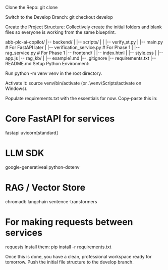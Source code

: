 Clone the Repo: git clone <your-repo-url>

Switch to the Develop Branch: git checkout develop

Create the Project Structure: Collectively create the initial folders and blank files so everyone is working from the same blueprint.

abb-plc-ai-copilot/
|-- backend/
|   |-- scripts/
|   |   |-- verify_st.py
|   |-- main.py                 # For FastAPI later
|   |-- verification_service.py # For Phase 1
|   |-- rag_service.py          # For Phase 1
|-- frontend/
|   |-- index.html
|   |-- style.css
|   |-- app.js
|-- rag_kb/
|   |-- example1.md
|-- .gitignore
|-- requirements.txt
|-- README.md
Setup Python Environment:

Run python -m venv venv in the root directory.

Activate it: source venv/bin/activate (or .\venv\Scripts\activate on Windows).

Populate requirements.txt with the essentials for now. Copy-paste this in:

# Core FastAPI for services
fastapi
uvicorn[standard]

# LLM SDK
google-generativeai
python-dotenv

# RAG / Vector Store
chromadb
langchain
sentence-transformers

# For making requests between services
requests
Install them: pip install -r requirements.txt

Once this is done, you have a clean, professional workspace ready for tomorrow. Push the initial file structure to the develop branch.
